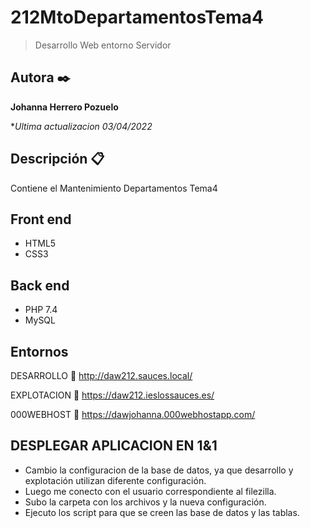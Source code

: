 # 212MtoDepartamentosTema4
> Desarrollo  Web entorno Servidor


## Autora ✒️
**Johanna Herrero Pozuelo**

**Ultima actualizacion 03/04/2022*


## Descripción 📋
Contiene el Mantenimiento Departamentos Tema4

## Front end
- HTML5
- CSS3

## Back end
- PHP 7.4
- MySQL

## Entornos

DESARROLLO
:link: http://daw212.sauces.local/

EXPLOTACION
:link: https://daw212.ieslossauces.es/

000WEBHOST
:link: https://dawjohanna.000webhostapp.com/

## DESPLEGAR APLICACION EN 1&1

- Cambio la configuracion de la base de datos, ya que desarrollo y explotación utilizan diferente configuración.
- Luego me conecto con el usuario correspondiente al filezilla.
- Subo la carpeta con los archivos y la nueva configuración.
- Ejecuto los script para que se creen las base de datos y las tablas.









